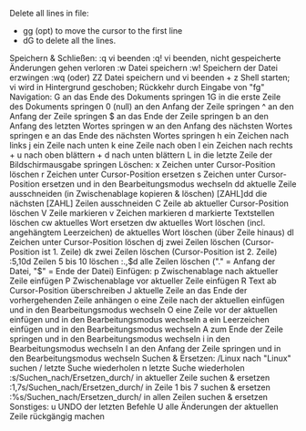 Delete all lines in file:

- gg (opt) to move the cursor to the first line
- dG to delete all the lines.

Speichern & Schließen:
:q	vi beenden
:q!	vi beenden, nicht gespeicherte Änderungen gehen verloren
:w	Datei speichern
:w!	Speichern der Datei erzwingen
:wq (oder) ZZ	Datei speichern und vi beenden
<Strg> + z	Shell starten; vi wird in Hintergrund geschoben; Rückkehr durch Eingabe von "fg"
Navigation:
G	an das Ende des Dokuments springen
1G	in die erste Zeile des Dokuments springen
0 (null)	an den Anfang der Zeile springen
^	an den Anfang der Zeile springen
$	an das Ende der Zeile springen
b	an den Anfang des letzten Wortes springen
w	an den Anfang des nächsten Wortes springen
e	an das Ende des nächsten Wortes springen
h	ein Zeichen nach links
j	ein Zeile nach unten
k	eine Zeile nach oben
l	ein Zeichen nach rechts
<Strg> + u	nach oben blättern
<Strg> + d	nach unten blättern
L	in die letzte Zeile der Bildschirmausgabe springen
Löschen:
x	Zeichen unter Cursor-Position löschen
r	Zeichen unter Cursor-Position ersetzen
s	Zeichen unter Cursor-Position ersetzen und in den Bearbeitungsmodus wechseln
dd	aktuelle Zeile ausschneiden (in Zwischenablage kopieren & löschen)
[ZAHL]dd	die nächsten [ZAHL] Zeilen ausschneiden
C	Zeile ab aktueller Cursor-Position löschen
V	Zeile markieren
v	Zeichen markieren
d	markierte Textstellen löschen
cw	aktuelles Wort ersetzen
dw	aktuelles Wort löschen (incl. angehängtem Leerzeichen)
de	aktuelles Wort löschen (über Zeile hinaus)
dl	Zeichen unter Cursor-Position löschen
dj	zwei Zeilen löschen (Cursor-Position ist 1. Zeile)
dk	zwei Zeilen löschen (Cursor-Position ist 2. Zeile)
:5,10d	Zeilen 5 bis 10 löschen
:.,$d	alle Zeilen löschen ("." = Anfang der Datei, "$" = Ende der Datei)
Einfügen:
p	Zwischenablage nach aktueller Zeile einfügen
P	Zwischenablage vor aktueller Zeile einfügen
R	Text ab Cursor-Position überschreiben
J	aktuelle Zeile an das Ende der vorhergehenden Zeile anhängen
o	eine Zeile nach der aktuellen einfügen und in den Bearbeitungsmodus wechseln
O	eine Zeile vor der aktuellen einfügen und in den Bearbeitungsmodus wechseln
a	ein Leerzeichen einfügen und in den Bearbeitungsmodus wechseln
A	zum Ende der Zeile springen und in den Bearbeitungsmodus wechseln
i	in den Bearbeitungsmodus wechseln
I	an den Anfang der Zeile springen und in den Bearbeitungsmodus wechseln
Suchen & Ersetzen:
/Linux	nach "Linux" suchen
/	letzte Suche wiederholen
n	letzte Suche wiederholen
:s/Suchen_nach/Ersetzen_durch/	in aktueller Zeile suchen & ersetzen
:1,7s/Suchen_nach/Ersetzen_durch/	in Zeile 1 bis 7 suchen & ersetzen
:%s/Suchen_nach/Ersetzen_durch/	in allen Zeilen suchen & ersetzen
Sonstiges:
u	UNDO der letzten Befehle
U	alle Änderungen der aktuellen Zeile rückgängig machen
